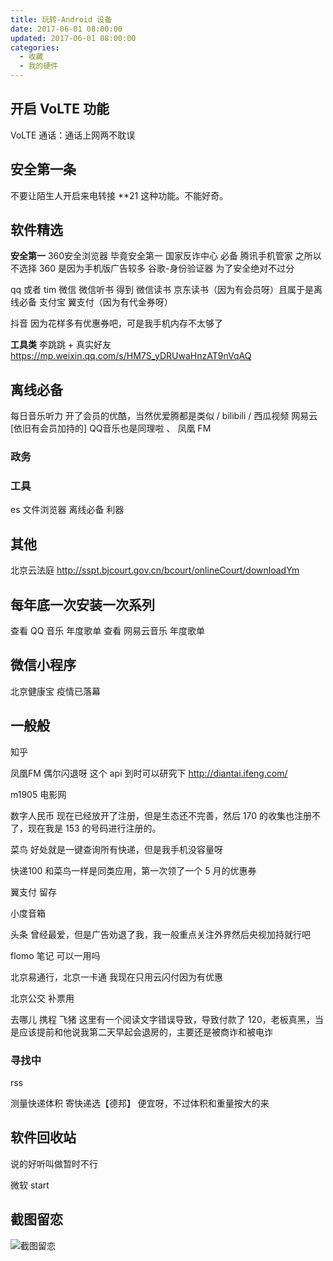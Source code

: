 ```yaml
---
title: 玩转-Android 设备
date: 2017-06-01 08:00:00
updated: 2017-06-01 08:00:00
categories:
  - 收藏
  - 我的硬件
---
```


## 开启 VoLTE 功能

VoLTE 通话：通话上网两不耽误

## 安全第一条

不要让陌生人开启来电转接 **21 这种功能。不能好奇。

## 软件精选

**安全第一**
360安全浏览器 毕竟安全第一
国家反诈中心 必备
腾讯手机管家 之所以不选择 360 是因为手机版广告较多
谷歌-身份验证器 为了安全绝对不过分

qq 或者 tim
微信
微信听书 得到
微信读书 京东读书（因为有会员呀）且属于是离线必备
支付宝 翼支付（因为有代金券呀）

抖音 因为花样多有优惠券吧，可是我手机内存不太够了

**工具类**
李跳跳 + 真实好友
<https://mp.weixin.qq.com/s/HM7S_yDRUwaHnzAT9nVqAQ>

## 离线必备

每日音乐听力
开了会员的优酷，当然优爱腾都是类似 / bilibili / 西瓜视频
网易云[依旧有会员加持的] QQ音乐也是同理啦 、 凤凰 FM

### 政务

### 工具

es 文件浏览器 离线必备 利器

## 其他

北京云法庭
<http://sspt.bjcourt.gov.cn/bcourt/onlineCourt/downloadYm>

## 每年底一次安装一次系列

查看 QQ 音乐 年度歌单
查看 网易云音乐 年度歌单

## 微信小程序

北京健康宝 疫情已落幕

## 一般般

知乎

凤凰FM 偶尔闪退呀 这个 api 到时可以研究下
<http://diantai.ifeng.com/>

m1905 电影网

数字人民币
现在已经放开了注册，但是生态还不完善，然后 170 的收集也注册不了，现在我是 153 的号码进行注册的。

菜鸟
好处就是一键查询所有快递，但是我手机没容量呀

快递100
和菜鸟一样是同类应用，第一次领了一个 5 月的优惠券

翼支付 留存

小度音箱

头条 曾经最爱，但是广告劝退了我，我一般重点关注外界然后央视加持就行吧

flomo 笔记 可以一用吗

北京易通行，北京一卡通 我现在只用云闪付因为有优惠

北京公交 补票用

去哪儿 携程 飞猪
这里有一个阅读文字错误导致，导致付款了 120，老板真黑，当是应该提前和他说我第二天早起会退房的，主要还是被商诈和被电诈

### 寻找中

rss

测量快递体积  寄快递选【德邦】 便宜呀，不过体积和重量按大的来

## 软件回收站

说的好听叫做暂时不行

微软 start

## 截图留恋

![截图留恋](/images/收藏-我的硬件/玩转-Android-设备/1662509-3b1988671c31fc11.png)
